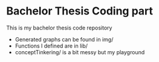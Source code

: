 # Bachelor Thesis Coding part
This is my bachelor thesis code repository
- Generated graphs can be found in img/
- Functions I defined are in lib/
- conceptTinkering/ is a bit messy but my playground


